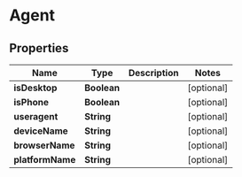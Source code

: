 

# Agent


## Properties

| Name | Type | Description | Notes |
|------------ | ------------- | ------------- | -------------|
|**isDesktop** | **Boolean** |  |  [optional] |
|**isPhone** | **Boolean** |  |  [optional] |
|**useragent** | **String** |  |  [optional] |
|**deviceName** | **String** |  |  [optional] |
|**browserName** | **String** |  |  [optional] |
|**platformName** | **String** |  |  [optional] |



